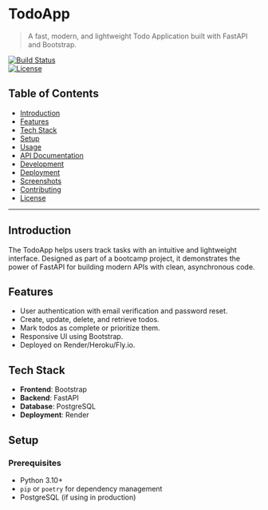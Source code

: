 # TodoApp

> A fast, modern, and lightweight Todo Application built with FastAPI and Bootstrap.

[![Build Status](https://img.shields.io/travis/username/todoapp)](https://travis-ci.org/username/todoapp)  
[![License](https://img.shields.io/github/license/username/todoapp)](LICENSE)

## Table of Contents

- [Introduction](#introduction)
- [Features](#features)
- [Tech Stack](#tech-stack)
- [Setup](#setup)
- [Usage](#usage)
- [API Documentation](#api-documentation)
- [Development](#development)
- [Deployment](#deployment)
- [Screenshots](#screenshots)
- [Contributing](#contributing)
- [License](#license)

---

## Introduction

The TodoApp helps users track tasks with an intuitive and lightweight interface. Designed as part of a bootcamp project, it demonstrates the power of FastAPI for building modern APIs with clean, asynchronous code.

## Features

- User authentication with email verification and password reset.
- Create, update, delete, and retrieve todos.
- Mark todos as complete or prioritize them.
- Responsive UI using Bootstrap.
- Deployed on Render/Heroku/Fly.io.

## Tech Stack

- **Frontend**: Bootstrap
- **Backend**: FastAPI
- **Database**: PostgreSQL
- **Deployment**: Render

## Setup

### Prerequisites

- Python 3.10+
- `pip` or `poetry` for dependency management
- PostgreSQL (if using in production)
